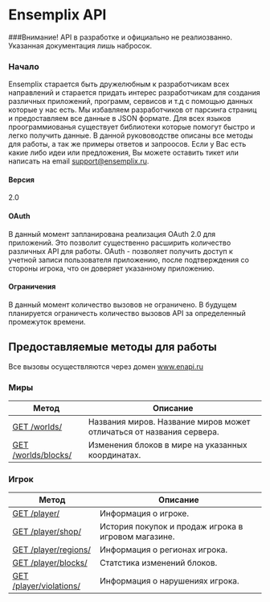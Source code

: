 Ensemplix API
==========

###Внимание! API в разработке и официально не реалиозванно. Указанная документация лишь набросок.

### Начало

Ensemplix старается быть дружелюбным к разработчикам всех направлений и старается придать интерес разработчикам для создания различных приложений, программ, сервисов и т.д с помощью
данных которые у нас есть. Мы избавляем разработчиков от парсинга страниц и предоставляем все данные в JSON формате. Для всех языков проограммиованья существует библиотеки которые помогут быстро
и легко получить данные. В данной рукововодстве описаны все методы для работы, а так же примеры ответов и запроосов. 
Если у Вас есть какие либо идеи или предложения, Вы можете оставить тикет или написать на email support@ensemplix.ru.

#### Версия
2.0

#### OAuth

В данный момент запланирована реализация OAuth 2.0 для приложений. Это позволит существенно расширить количество различных
API для работы. OAuth - позволяет получить доступ к учетной записи пользователя приложению, после подтверждения со стороны игрока,
что он доверяет указанному приложению.

#### Ограничения

В данный момент количество вызовов не ограничено. В будущем планируется ограничесть количество вызовов API за определенный
промежуток времени.

## Предоставляемые методы для работы

Все вызовы осуществляются через домен www.enapi.ru

### Миры
| Метод | Описание |
| ----- | ----------------- |
| [GET /worlds/](worlds.md) | Названия миров. Название миров может отличаться от названия сервера. |
| [GET /worlds/blocks/](worlds.md) | Изменения блоков в мире на указанных координатах. |

### Игрок

| Метод | Описание |
| ----- | ----------------- |
| [GET /player/](player.md) | Информация о игроке. |
| [GET /player/shop/](player.md) | История покупок и продаж игрока в игровом магазине. |
| [GET /player/regions/](player.md) | Информация о регионах игрока. |
| [GET /player/blocks/](player.md) | Статстика изменений блоков. |
| [GET /player/violations/](player.md) | Информация о нарушениях игрока. |












